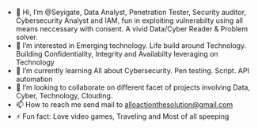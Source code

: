 - 👋 Hi, I’m @Seyigate, Data Analyst, Penetration Tester, Security auditor, Cybersecurity Analyst and IAM, fun in exploiting vulnerabilty using all means neccessary with consent. A vivid Data/Cyber Reader & Problem solver.
- 👀 I’m interested in Emerging technology. Life build around Technology. Building Confidentiality, Integrity and Availabilty leveraging on Technology
- 🌱 I’m currently learning All about Cybersecurity. Pen testing. Script. API automation 
- 💞️ I’m looking to collaborate on different facet of projects involving Data, Cyber, Technology, Clouding.
- 📫 How to reach me send mail to alloactionthesolution@gmail.com
- ⚡ Fun fact: Love video games, Traveling and Most of all speeping 
<!---
Seyigate/Seyigate is a ✨ special ✨ repository because its `README.md` (this file) appears on your GitHub profile.
You can click the Preview link to take a look at your changes.
--->
